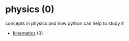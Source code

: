 # physics (0)
concepts in physics and how python can help to study it

+ [kinematics](kinematics/README.md) (0)
